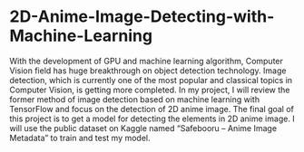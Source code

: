 # 2D-Anime-Image-Detecting-with-Machine-Learning
With the development of GPU and machine learning algorithm, Computer Vision field has huge breakthrough on object detection technology. Image detection, which is currently one of the most popular and classical topics in Computer Vision, is getting more completed. In my project, I will review the former method of image detection based on machine learning with TensorFlow and focus on the detection of 2D anime image. The final goal of this project is to get a model for detecting the elements in 2D anime image. I will use the public dataset on Kaggle named “Safebooru – Anime Image Metadata” to train and test my model.
